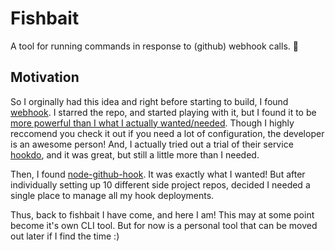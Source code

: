 # Fishbait

A tool for running commands in response to (github) webhook calls. 🎣

## Motivation

So I orginally had this idea and right before starting to build, I found [webhook](https://github.com/adnanh/webhook). I starred the repo, and started playing with it, but I found it to be [more powerful than I what I actually wanted/needed](https://github.com/adnanh/webhook/blob/master/docs/Hook-Examples.md). Though I highly reccomend you check it out if you need a lot of configuration, the developer is an awesome person! And, I actually tried out a trial of their service [hookdo](https://www.hookdoo.com/), and it was great, but still a little more than I needed.

Then, I found [node-github-hook](https://github.com/nlf/node-github-hook). It was exactly what I wanted! But after individually setting up 10 different side project repos, decided I needed a single place to manage all my hook deployments.

Thus, back to fishbait I have come, and here I am! This may at some point become it's own CLI tool. But for now is a personal tool that can be moved out later if I find the time :)


